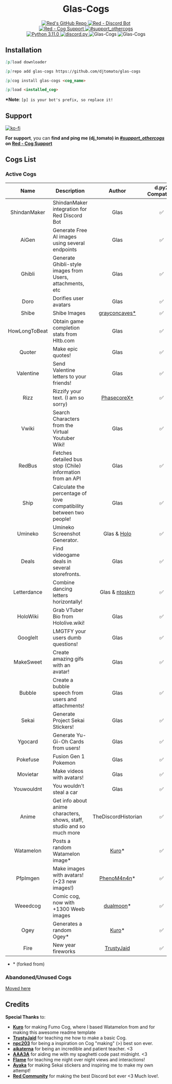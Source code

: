 <h1 align="center">Glas-Cogs</h1>

<div align="center">
  <a href="https://github.com/Cog-Creators/Red-DiscordBot">
    <img src="https://img.shields.io/badge/Red--DiscordBot-v3.5.5-cb533f?style=for-the-badge&logo=github&link=https://github.com/Cog-Creators/Red-DiscordBot" alt="Red's GitHub Repo">
  </a>
  <a href="https://discord.gg/red">
    <img src="https://img.shields.io/badge/Red%20--%20Discord%20Bot-Join-cb533f?style=for-the-badge&logo=discord&link=https://discord.gg/red" alt="Red - Discord Bot">
  </a>
  <br>
  <a href="https://discord.gg/GET4DVk">
    <img src="https://img.shields.io/badge/Red%20--%20Cog%20Support-Join-cb533f?style=for-the-badge&logo=discord&link=https://discord.gg/GET4DVk" alt="Red - Cog Support">
  </a>
  <a href="https://discord.com/channels/240154543684321280/240212783503900673">
    <img src="https://img.shields.io/badge/%23support__othercogs-Go%20To%20Channel-cb533f?style=for-the-badge&logo=discord&link=https://discord.com/channels/240154543684321280/240212783503900673" alt="#support_othercogs">
  </a>
  <br>
  <a href="https://www.python.org">
    <img src="https://img.shields.io/badge/python-v3.11.0-blue?style=for-the-badge&logo=python" alt="Python 3.11.0">
  </a>
  <a href="https://github.com/Rapptz/discord.py">
    <img src="https://img.shields.io/badge/discord.py-v2.3.2-blue?style=for-the-badge&logo=github" alt="discord.py">
  </a>
  <img src="https://i.imgur.com/58WLcni.png" alt="Glas-Cogs"> <!--width=827 height=323-->
  <img src="https://i.imgur.com/Wqx7rFH.jpeg" alt="Glas-Cogs"> <!--width=827 height=323-->
</div>

## Installation

<!-- So you can copy and paste it one by one :D -->

```md
[p]load downloader
```

```md
[p]repo add glas-cogs https://github.com/djtomato/glas-cogs
```

```md
[p]cog install glas-cogs <cog_name>
```

```md
[p]load <installed_cog>
```

**\*Note**: `[p] is your bot's prefix, so replace it!`

## Support

[![ko-fi](https://ko-fi.com/img/githubbutton_sm.svg)](https://ko-fi.com/F2F6RDZ1A)

**For support**, you can **find and ping me (dj_tomato) in [_#support_othercogs_](https://discord.com/channels/240154543684321280/240212783503900673) on [Red - Cog Support](https://discord.gg/GET4DVk)**

## Cogs List

### Active Cogs

|    Name    | Description                                        |                          Author                          | d.py2 Compatible |
| :--------: | -------------------------------------------------- | :------------------------------------------------------: | :--------------: |
|   ShindanMaker   | ShindanMaker integration for Red Discord Bot |                           Glas                          |        ✅        |
|   AiGen   | Generate Free AI images using several endpoints |                           Glas                          |        ✅        |
|   Ghibli   | Generate Ghibli-style images from Users, attachments, etc |                           Glas                          |        ✅        |
|   Doro   | Dorifies user avatars |                           Glas                          |        ✅        |
|   Shibe   | Shibe Images |                           [grayconcaves*](https://github.com/grayconcaves/FanCogs/)                         |        ✅        |
|   HowLongToBeat   | Obtain game completion stats from Hltb.com |                           Glas                           |        ✅        |
|   Quoter   | Make epic quotes!|                           Glas                           |        ✅        |
|   Valentine   | Send Valentine letters to your friends!|                           Glas                           |        ✅        |
|   Rizz   | Rizzify your text. (I am so sorry) |                           [PhasecoreX*](https://github.com/PhasecoreX/PCXCogs)                            |        ✅        |
|   Vwiki   | Search Characters from the Virtual Youtuber Wiki! |                           Glas                           |        ✅        |
|   RedBus    | Fetches detailed bus stop (Chile) information from an API                   |                           Glas                           |        ✅        |
|   Ship    | Calculate the percentage of love compatibility between two people!                   |                           Glas                           |        ✅        |
|   Umineko   | Umineko Screenshot Generator. |                           Glas & [Holo](https://github.com/hollowstrawberry)                     |        ✅        |
|   Deals   | Find videogame deals in several storefronts. |                           Glas                           |        ✅        |
|   Letterdance   | Combine dancing letters horizontally! |                      Glas & [ntoskrn](https://github.com/ntoskrn/letterdance)                          |        ✅  
|   HoloWiki   | Grab VTuber Bio from Hololive.wiki! |                           Glas                           |        ✅        |
|   GoogleIt   | LMGTFY your users dumb questions! |                           Glas                           |        ✅        |
|   MakeSweet   | Create amazing gifs with an avatar! |                           Glas                           |        ✅        |
|   Bubble   | Create a bubble speech from users and attachments! |                           Glas                           |        ✅        |
|   Sekai    | Generate Project Sekai Stickers!                   |                           Glas                           |        ✅        |
|  Ygocard   | Generate Yu-Gi-Oh Cards from users!                |                           Glas                           |        ✅        |
|  Pokefuse  | Fusion Gen 1 Pokemon                               |                           Glas                           |        ✅        |
|  Movietar  | Make videos with avatars!                          |                           Glas                           |        ✅        |
| Youwouldnt | You wouldn't steal a car                           |                           Glas                           |        ✅        |
| Anime  | Get info about anime characters, shows, staff, studio and so much more  |   TheDiscordHistorian                           |        ✅        |
| Watamelon  | Posts a random Watamelon image\*                   |     [Kuro](https://github.com/Kuro-Rui/Kuro-Cogs)\*      |        ✅        |
|  PfpImgen  | Make images with avatars! (+23 new images!)        | [PhenoM4n4n](https://github.com/phenom4n4n/phen-cogs/)\* |        ✅        |
|  Weeedcog  | Comic cog, now with +1300 Weeb images              |    [dualmoon](https://github.com/dualmoon/Cogs.v3)\*     |        ✅        |
|    Ogey    | Generates a random Ogey\*                          |     [Kuro](https://github.com/Kuro-Rui/Kuro-Cogs)\*      |        ✅        |
|    Fire    | New year fireworks                                 | [TrustyJaid](https://github.com/TrustyJAID/Trusty-cogs/) |        ✅        |

- \* (forked from)

### Abandoned/Unused Cogs
[Moved here](https://github.com/DJTOMATO/glas-unused-cogs)

## Credits

**Special Thanks** to:

- [**Kuro**](https://github.com/Kuro-Rui/Kuro-Cogs) for making Fumo Cog, where I based Watamelon from and for making this awesome readme template
- [**TrustyJaid**](https://github.com/TrustyJAID/Trusty-cogs/) for teaching me how to make a basic Cog.
- [**npc203**](https://github.com/npc203/npc-cogs) for being a inspiration on Cog "making" (>) best son ever.
- [**aikaterna**](https://github.com/aikaterna/aikaterna-cogs) for being an incredible and patient teacher. <3
- [**AAA3A**](https://github.com/AAA3A-AAA3A/AAA3A-cogs) for aiding me with my spaghetti code past midnight. <3
- [**Flame**](https://github.com/Flame442/FlameCogs) for teaching me night over night views and interactions!
- [**Ayaka**](https://github.com/TheOriginalAyaka) for making Sekai stickers and inspiring me to make my own attempt!
- **[Red Community](https://discord.gg/red)** for making the best Discord bot ever <3 Much love!.
